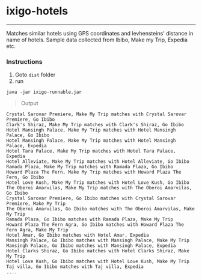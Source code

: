 # ixigo-hotels
---------------------

Matches similar hotels using GPS coordinates and levhensteins' distance in name of hotels.
Sample data collected from Ibibo, Make my Trip, Expedia etc.

### Instructions

1. Goto `dist` folder
2. run 
```
java -jar ixigo-runnable.jar
```

> Output
```
Crystal Sarovar Premiere, Make My Trip matches with Crystal Sarovar Premiere, Go Ibibo
Clark's Shiraz, Make My Trip matches with Clark's Shiraz, Go Ibibo
Hotel Mansingh Palace, Make My Trip matches with Hotel Mansingh Palace, Go Ibibo
Hotel Mansingh Palace, Make My Trip matches with Hotel Mansingh Palace, Expedia
Hotel Tara Palace, Make My Trip matches with Hotel Tara Palace, Expedia
Hotel Alleviate, Make My Trip matches with Hotel Alleviate, Go Ibibo
Ramada Plaza, Make My Trip matches with Ramada Plaza, Go Ibibo
Howard Plaza The Fern, Make My Trip matches with Howard Plaza The Fern, Go Ibibo
Hotel Love Kush, Make My Trip matches with Hotel Love Kush, Go Ibibo
The Oberoi Amarvilas, Make My Trip matches with The Oberoi Amarvilas, Go Ibibo
Crystal Sarovar Premiere, Go Ibibo matches with Crystal Sarovar Premiere, Make My Trip
The Oberoi Amarvilas, Go Ibibo matches with The Oberoi Amarvilas, Make My Trip
Ramada Plaza, Go Ibibo matches with Ramada Plaza, Make My Trip
Howard Plaza The Fern Agra, Go Ibibo matches with Howard Plaza The Fern Agra, Make My Trip
Hotel Amar, Go Ibibo matches with Hotel Amar, Expedia
Mansingh Palace, Go Ibibo matches with Mansingh Palace, Make My Trip
Mansingh Palace, Go Ibibo matches with Mansingh Palace, Expedia
Hotel Clarks Shiraz, Go Ibibo matches with Hotel Clarks Shiraz, Make My Trip
Hotel Love Kush, Go Ibibo matches with Hotel Love Kush, Make My Trip
Taj villa, Go Ibibo matches with Taj villa, Expedia
....

```
